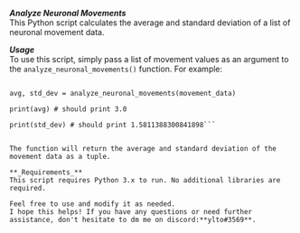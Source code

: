 **_Analyze Neuronal Movements_**  
This Python script calculates the average and standard deviation of a list of neuronal movement data.


**_Usage_**  
To use this script, simply pass a list of movement values as an argument to the `analyze_neuronal_movements()` function. For example:  

```movement_data = [1, 2, 3, 4, 5]

avg, std_dev = analyze_neuronal_movements(movement_data)

print(avg) # should print 3.0

print(std_dev) # should print 1.5811388300841898```


The function will return the average and standard deviation of the movement data as a tuple.

**_Requirements_**  
This script requires Python 3.x to run. No additional libraries are required.

Feel free to use and modify it as needed.  
I hope this helps! If you have any questions or need further assistance, don't hesitate to dm me on discord:**ylto#3569**.
